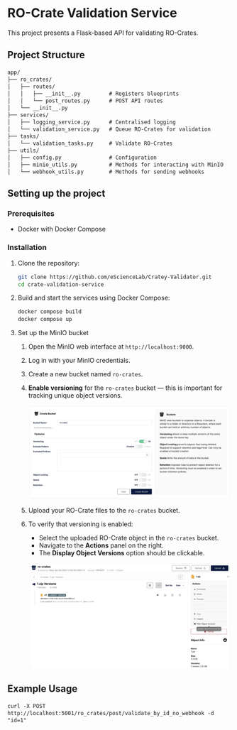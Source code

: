 # RO-Crate Validation Service

This project presents a Flask-based API for validating RO-Crates.

## Project Structure

```
app/
├── ro_crates/
│   ├── routes/
│   │   ├── __init__.py         # Registers blueprints
│   │   └── post_routes.py      # POST API routes
│   └── __init__.py             
├── services/
│   ├── logging_service.py      # Centralised logging
│   └── validation_service.py   # Queue RO-Crates for validation
├── tasks/
│   └── validation_tasks.py     # Validate RO-Crates
├── utils/
│   ├── config.py               # Configuration
│   ├── minio_utils.py          # Methods for interacting with MinIO
│   └── webhook_utils.py        # Methods for sending webhooks
```

## Setting up the project

### Prerequisites

- Docker with Docker Compose

### Installation

1. Clone the repository:
    ```bash
   git clone https://github.com/eScienceLab/Cratey-Validator.git
   cd crate-validation-service
   ```

2. Build and start the services using Docker Compose:
    ```bash
   docker compose build
   docker compose up
   ```

3. Set up the MinIO bucket
   1. Open the MinIO web interface at `http://localhost:9000`.  
   2. Log in with your MinIO credentials.  
   3. Create a new bucket named `ro-crates`.  
   4. **Enable versioning** for the `ro-crates` bucket — this is important for tracking unique object versions.

      ![Ensure MinIO versioning is enabled](docs/assets/minio-versioning-enabled.webp "Ensure MinIO versioning is enabled")

   5. Upload your RO-Crate files to the `ro-crates` bucket.  
   6. To verify that versioning is enabled:
      - Select the uploaded RO-Crate object in the `ro-crates` bucket.
      - Navigate to the **Actions** panel on the right.
      - The **Display Object Versions** option should be clickable.

      ![Validate MinIO versioning is enabled](docs/assets/validate-minio-versioning-enabled.webp "Validate MinIO versioning is enabled")

## Example Usage

```
curl -X POST http://localhost:5001/ro_crates/post/validate_by_id_no_webhook -d "id=1"
```
